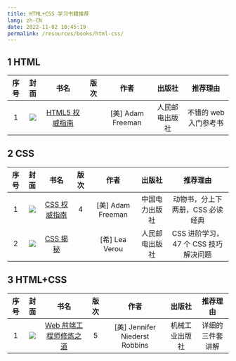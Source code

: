 ```yaml
---
title: HTML+CSS 学习书籍推荐
lang: zh-CN
date: 2022-11-02 10:45:19
permalink: /resources/books/html-css/
---
```


## 1 HTML

| 序号 |                             封面                             |                            书名                             | 版次 |       作者        |     出版社     |       推荐理由        |
| :--: | :----------------------------------------------------------: | :---------------------------------------------------------: | :--: | :---------------: | :------------: | :-------------------: |
|  1   | ![](https://cdn.jsdelivr.net/gh/kaluojushi/jsguide@picbed/img/books/html5-definitive.jpg) | [HTML5 权威指南](https://book.douban.com/subject/25786074/) |      | [美] Adam Freeman | 人民邮电出版社 | 不错的 web 入门参考书 |

## 2 CSS

| 序号 |                             封面                             |                           书名                            | 版次 |       作者        |     出版社     |               推荐理由               |
| :--: | :----------------------------------------------------------: | :-------------------------------------------------------: | :--: | :---------------: | :------------: | :----------------------------------: |
|  1   | ![](https://cdn.jsdelivr.net/gh/kaluojushi/jsguide@picbed/img/books/css-definitive.jpg) | [CSS 权威指南](https://book.douban.com/subject/33398314/) |  4   | [美] Adam Freeman | 中国电力出版社 |   动物书，分上下两册，CSS 必读经典   |
|  2   | ![](https://cdn.jsdelivr.net/gh/kaluojushi/jsguide@picbed/img/books/css-secrets.jpg) |   [CSS 揭秘](https://book.douban.com/subject/26745943/)   |      |  [希] Lea Verou   | 人民邮电出版社 | CSS 进阶学习，47 个 CSS 技巧解决问题 |

## 3 HTML+CSS

| 序号 |                             封面                             |                             书名                             | 版次 |              作者              |     出版社     |     推荐理由     |
| :--: | :----------------------------------------------------------: | :----------------------------------------------------------: | :--: | :----------------------------: | :------------: | :--------------: |
|  1   | ![](https://cdn.jsdelivr.net/gh/kaluojushi/jsguide@picbed/img/books/learning-web-design.jpg) | [Web 前端工程师修炼之道](https://book.douban.com/subject/35255209/) |  5   | [美] Jennifer Niederst Robbins | 机械工业出版社 | 详细的三件套讲解 |

